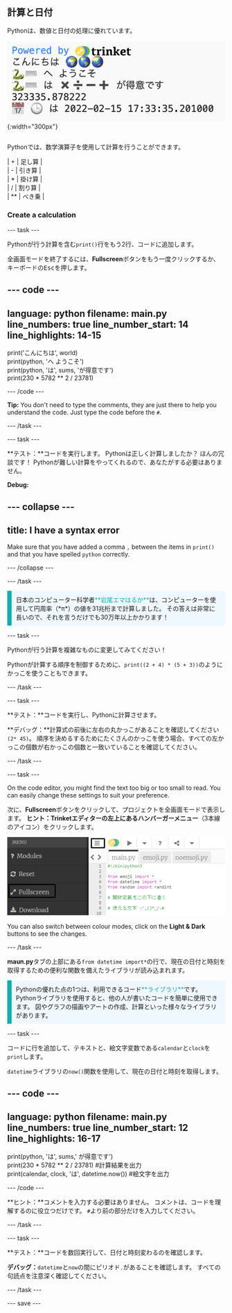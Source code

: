 ## 計算と日付

<div style="display: flex; flex-wrap: wrap">
<div style="flex-basis: 200px; flex-grow: 1; margin-right: 15px;">
Pythonは、数値と日付の処理に優れています。
</div>
<div>

![新しい計算と現在の日付を示す5行を表示した出力領域。 ](images/sums_dates.png){:width="300px"} 

</div>
</div>

Pythonでは、数学演算子を使用して計算を行うことができます。

| + | 足し算 |   
| - | 引き算 |   
| * | 掛け算 |   
| / | 割り算 |   
| ** | べき乗 |

### Create a calculation

--- task ---

Pythonが行う計算を含む`print()`行をもう2行、コードに追加します。

全画面モードを終了するには、**Fullscreen**ボタンをもう一度クリックするか、キーボードの<kbd>Esc</kbd>を押します。

--- code ---
---
language: python filename: main.py line_numbers: true line_number_start: 14
line_highlights: 14-15
---

print('こんにちは', world)   
print(python, 'へ ようこそ')   
print(python, 'は', sums, 'が得意です')   
print(230 * 5782 ** 2 / 23781)

--- /code ---

**Tip:** You don't need to type the comments, they are just there to help you understand the code. Just type the code before the `#`.

--- /task ---

--- task ---

**テスト：**コードを実行します。 Pythonは正しく計算しましたか？ ほんの冗談です！ Pythonが難しい計算をやってくれるので、あなたがする必要はありません。

**Debug:**

--- collapse ---
---
title: I have a syntax error
---

Make sure that you have added a comma `,` between the items in `print()` and that you have spelled `python` correctly.

--- /collapse ---

--- /task ---

<p style="border-left: solid; border-width:10px; border-color: #0faeb0; background-color: aliceblue; padding: 10px;">
日本のコンピューター科学者<span style="color: #0faeb0">**岩尾エマはるか**</span>は、コンピューターを使用して円周率（*π*）の値を31兆桁まで計算しました。 その答えは非常に長いので、それを言うだけでも30万年以上かかります！ 
</p>

--- task ---

Pythonが行う計算を複雑なものに変更してみてください！

Pythonが計算する順序を制御するために、`print((2 + 4) * (5 + 3))`のようにかっこを使うこともできます。

--- /task ---

--- task ---

**テスト：**コードを実行し、Pythonに計算させます。

**デバッグ：**計算式の前後に左右の丸かっこがあることを確認してください `(2* 45)`。 順序を決めるするためにたくさんのかっこを使う場合、すべての左かっこの個数が右かっこの個数と一致いていることを確認してください。

--- /task ---

--- task ---

On the code editor, you might find the text too big or too small to read. You can easily change these settings to suit your preference.

次に、**Fullscreen**ボタンをクリックして、プロジェクトを全画面モードで表示します。 **ヒント：**Trinketエディターの左上にある**ハンバーガーメニュー**（3本線のアイコン）をクリックします。

![The code editor with the settings menu expanded, to show the Colour Mode and Text Size options.](images/full_screen.png)

You can also switch between colour modes, click on the **Light & Dark** buttons to see the changes.

--- /task ---

**maun.py**タブの上部にある`from datetime import*`の行で、現在の日付と時刻を取得するための便利な関数を備えたライブラリが読み込まれます。

<p style="border-left: solid; border-width:10px; border-color: #0faeb0; background-color: aliceblue; padding: 10px;">
Pythonの優れた点の1つは、利用できるコード<span style="color: #0faeb0">**ライブラリ**</span>です。 Pythonライブラリを使用すると、他の人が書いたコードを簡単に使用できます。 図やグラフの描画やアートの作成、計算といった様々なライブラリがあります。
</p>

--- task ---

コードに行を追加して、テキストと、絵文字変数である`calendar`と`clock`を`print`します。

`datetime`ライブラリの`now()`関数を使用して、現在の日付と時刻を取得します。

--- code ---
---
language: python filename: main.py line_numbers: true line_number_start: 12
line_highlights: 16-17
---

print(python, 'は', sums,' が得意です')    
print(230 * 5782 ** 2 / 23781) #計算結果を出力     
print(calendar, clock, 'は', datetime.now()) #絵文字を出力

--- /code ---

**ヒント：**コメントを入力する必要はありません。 コメントは、コードを理解するのに役立つだけです。 `#`より前の部分だけを入力してください。

--- /task ---

--- task ---

**テスト：**コードを数回実行して、日付と時刻変わるのを確認します。

**デバッグ：**`datetime`と`now`の間にピリオド`.`があることを確認します。 すべての句読点を注意深く確認してください。

--- /task ---

--- save ---
